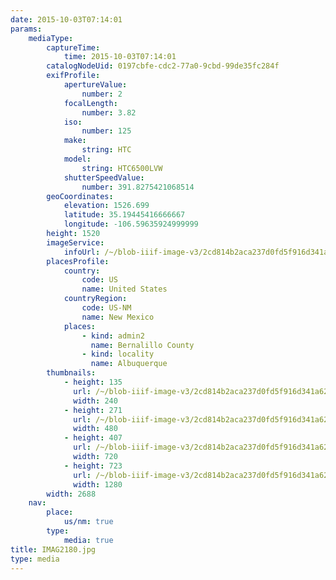 ```yaml
---
date: 2015-10-03T07:14:01
params:
    mediaType:
        captureTime:
            time: 2015-10-03T07:14:01
        catalogNodeUid: 0197cbfe-cdc2-77a0-9cbd-99de35fc284f
        exifProfile:
            apertureValue:
                number: 2
            focalLength:
                number: 3.82
            iso:
                number: 125
            make:
                string: HTC
            model:
                string: HTC6500LVW
            shutterSpeedValue:
                number: 391.8275421068514
        geoCoordinates:
            elevation: 1526.699
            latitude: 35.19445416666667
            longitude: -106.59635924999999
        height: 1520
        imageService:
            infoUrl: /~/blob-iiif-image-v3/2cd814b2aca237d0fd5f916d341a62f130a94001955becb1cc367321f8f9ad49/info.json
        placesProfile:
            country:
                code: US
                name: United States
            countryRegion:
                code: US-NM
                name: New Mexico
            places:
                - kind: admin2
                  name: Bernalillo County
                - kind: locality
                  name: Albuquerque
        thumbnails:
            - height: 135
              url: /~/blob-iiif-image-v3/2cd814b2aca237d0fd5f916d341a62f130a94001955becb1cc367321f8f9ad49/full/240%2C135/0/default.jpg
              width: 240
            - height: 271
              url: /~/blob-iiif-image-v3/2cd814b2aca237d0fd5f916d341a62f130a94001955becb1cc367321f8f9ad49/full/480%2C271/0/default.jpg
              width: 480
            - height: 407
              url: /~/blob-iiif-image-v3/2cd814b2aca237d0fd5f916d341a62f130a94001955becb1cc367321f8f9ad49/full/720%2C407/0/default.jpg
              width: 720
            - height: 723
              url: /~/blob-iiif-image-v3/2cd814b2aca237d0fd5f916d341a62f130a94001955becb1cc367321f8f9ad49/full/1280%2C723/0/default.jpg
              width: 1280
        width: 2688
    nav:
        place:
            us/nm: true
        type:
            media: true
title: IMAG2180.jpg
type: media
---
```

